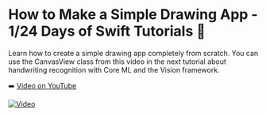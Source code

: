 # How to Make a Simple Drawing App - 1/24 Days of Swift Tutorials 🎄

Learn how to create a simple drawing app completely from scratch. You can use the CanvasView class from this video in the next tutorial about handwriting recognition with Core ML and the Vision framework.

➡️ [Video on YouTube](https://youtu.be/ZP9tWkTx7p4)

[![Video](https://img.youtube.com/vi/ZP9tWkTx7p4/0.jpg)](https://www.youtube.com/watch?v=ZP9tWkTx7p4)

